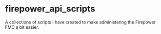 # firepower_api_scripts
A collections of scripts I have created to make administering the Firepower FMC a bit easier.
